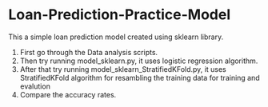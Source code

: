 # Loan-Prediction-Practice-Model
This a simple loan prediction model created using sklearn library.

01. First go through the Data analysis scripts. 
02. Then try running model_sklearn.py, it uses logistic regression algorithm. 
03. After that try running model_sklearn_StratifiedKFold.py, it uses StratifiedKFold algorithm for resambling the training data     for training and evalution
04. Compare the accuracy rates.


